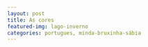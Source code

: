 ```yaml
---
layout: post
title: As cores
featured-img: lago-inverno
categories: portugues, minda-bruxinha-sábia 
---
```



